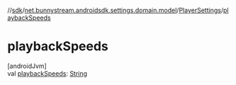 //[sdk](../../../index.md)/[net.bunnystream.androidsdk.settings.domain.model](../index.md)/[PlayerSettings](index.md)/[playbackSpeeds](playback-speeds.md)

# playbackSpeeds

[androidJvm]\
val [playbackSpeeds](playback-speeds.md): [String](https://kotlinlang.org/api/latest/jvm/stdlib/kotlin/-string/index.html)
